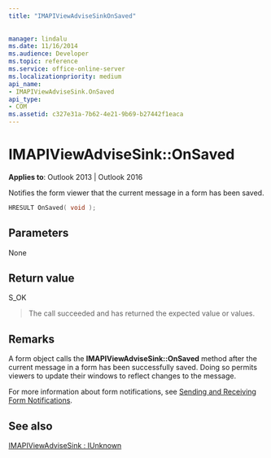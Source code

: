 ```yaml
---
title: "IMAPIViewAdviseSinkOnSaved"
 
 
manager: lindalu
ms.date: 11/16/2014
ms.audience: Developer
ms.topic: reference
ms.service: office-online-server
ms.localizationpriority: medium
api_name:
- IMAPIViewAdviseSink.OnSaved
api_type:
- COM
ms.assetid: c327e31a-7b62-4e21-9b69-b27442f1eaca
---
```


# IMAPIViewAdviseSink::OnSaved

  
  
**Applies to**: Outlook 2013 | Outlook 2016 
  
Notifies the form viewer that the current message in a form has been saved.
  
```cpp
HRESULT OnSaved( void );
```

## Parameters

None
  
## Return value

S_OK 
  
> The call succeeded and has returned the expected value or values.
    
## Remarks

A form object calls the **IMAPIViewAdviseSink::OnSaved** method after the current message in a form has been successfully saved. Doing so permits viewers to update their windows to reflect changes to the message. 
  
For more information about form notifications, see [Sending and Receiving Form Notifications](sending-and-receiving-form-notifications.md).
  
## See also



[IMAPIViewAdviseSink : IUnknown](imapiviewadvisesinkiunknown.md)

